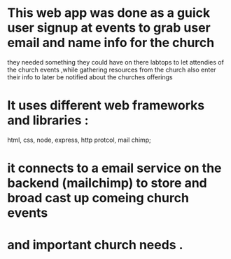 # This web app was done as  a guick user signup at events to grab user email and name info for the church
   they needed something they could have on there labtops to let attendies of the church events ,while gathering resources 
   from the church also enter their info to later be notified about the churches offerings  
# It uses different web frameworks and libraries : 

  html,
  css,
  node,
  express,
  http protcol,
  mail chimp;

# it connects to a email service on the backend (mailchimp) to store and broad cast up comeing church events
#  and important church needs .
